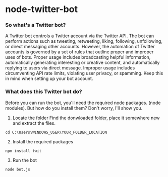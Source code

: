 # node-twitter-bot
### So what's a Twitter bot?
A Twitter bot controls a Twitter account via the Twitter API. The bot can perform actions such as tweeting, retweeting, liking, following, unfollowing, or direct messaging other accounts. However, the automation of Twitter accounts is governed by a set of rules that outline proper and improper uses of bots. Proper usage includes broadcasting helpful information, automatically generating interesting or creative content, and automatically replying to users via direct message. Improper usage includes circumventing API rate limits, violating user privacy, or spamming. Keep this in mind when setting up your bot account.

### What does this Twitter bot do?
Before you can run the bot, you'll need the required node packages. (node modules).
But how do you install them? Don't worry, I'll show you.

1. Locate the folder
Find the donwloaded folder, place it somewhere new and extract the files.
```
cd C:\Users\WINDOWS_USER\YOUR_FOLDER_LOCATION
```

2. Install the required packages
```
npm install twit
```

3. Run the bot
```
node bot.js
```
